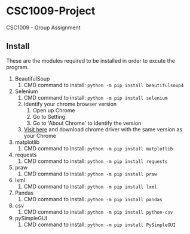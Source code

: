 # CSC1009-Project
CSC1009 - Group Assignment

## Install
These are the modules required to be installed in order to excute the program.

1. BeautifulSoup
   1. CMD command to install: `python -m pip install beautifulsoup4`
1. Selenium
   1. CMD command to install: `python -m pip install selenium`
   1. Identify your chrome browser version
      1. Open up Chrome
      1. Go to Setting
      1. Go to 'About Chrome' to identify the version
   1. [Visit here](https://sites.google.com/a/chromium.org/chromedriver/downloads) and download chrome driver with the same version as your Chrome
1. matplotlib
   1. CMD command to install: `python -m pip install matplotlib`
1. requests
   1. CMD command to install: `python -m pip install requests`
1. praw
   1. CMD command to install: `python -m pip install praw`
1. lxml
   1. CMD command to install: `python -m pip install lxml`
1. Pandas
   1. CMD command to install: `python -m pip install pandas`
1. csv
   1. CMD command to install: `python -m pip install python-csv`
1. pySimpleGUI
   1. CMD command to install: `python -m pip install PySimpleGUI`
